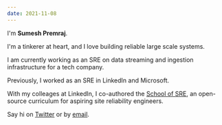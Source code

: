 ```yaml
---
date: 2021-11-08
---
```


I'm **Sumesh Premraj**.

I'm a tinkerer at heart, and I love building reliable large scale systems. 

I am currently working as an SRE on data streaming and ingestion infrastructure for a tech company.

Previously, I worked as an SRE in LinkedIn and Microsoft.

With my colleages at LinkedIn, I co-authored the [School of SRE](http://linkedin.github.io/school-of-sre), an open-source curriculum for aspiring site reliability engineers.

Say hi on [Twitter] or by [email].


[projects]: /projects
[resume]: /resume
[Twitter]: https://twitter.com/sumesh
[email]: mailto:hi@sumesh.work
